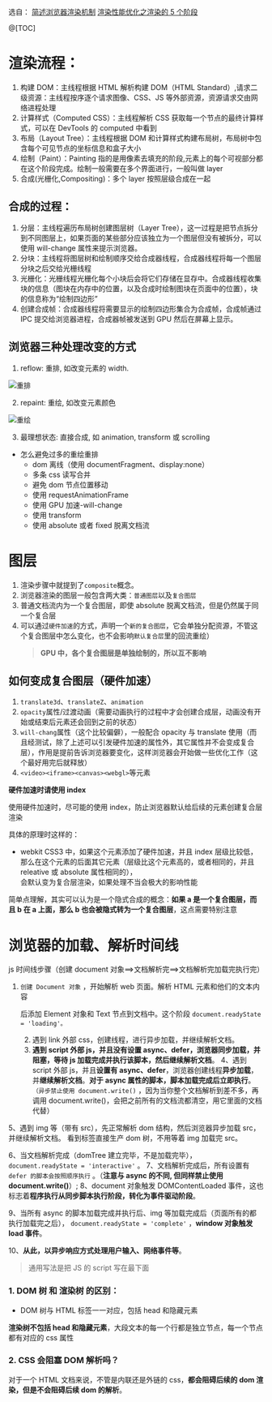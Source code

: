 选自：
[简述浏览器渲染机制](https://www.jianshu.com/p/05eb1b17b298)
[渲染性能优化之渲染的 5 个阶段](https://github.com/FrankKai/FrankKai.github.io/issues/195)

@[TOC]

# 渲染流程：

1. 构建 DOM：主线程根据 HTML 解析构建 DOM（HTML Standard）,请求二级资源：主线程按序逐个请求图像、CSS、JS 等外部资源，资源请求交由网络进程处理
2. 计算样式（Computed CSS）：主线程解析 CSS 获取每一个节点的最终计算样式，可以在 DevTools 的 computed 中看到
3. 布局（Layout Tree）：主线程根据 DOM 和计算样式构建布局树，布局树中包含每个可见节点的坐标信息和盒子大小
4. 绘制（Paint）：Painting 指的是用像素去填充的阶段,元素上的每个可视部分都在这个阶段完成。绘制一般需要在多个界面进行，一般叫做 layer
5. 合成(光栅化,Compositing)：多个 layer 按照层级合成在一起

## 合成的过程：

1. 分层：主线程遍历布局树创建图层树（Layer Tree），这一过程是把节点拆分到不同图层上，如果页面的某些部分应该独立为一个图层但没有被拆分，可以使用 will-change 属性来提示浏览器。
2. 分块：主线程将图层树和绘制顺序交给合成器线程，合成器线程将每一个图层分块之后交给光栅线程
3. 光栅化：光栅线程光栅化每个小块后会将它们存储在显存中。合成器线程收集块的信息（图块在内存中的位置，以及合成时绘制图块在页面中的位置），块的信息称为“绘制四边形”
4. 创建合成帧：合成器线程将需要显示的绘制四边形集合为合成帧，合成帧通过 IPC 提交给浏览器进程，合成器帧被发送到 GPU 然后在屏幕上显示。

## 浏览器三种处理改变的方式

1. reflow: 重排, 如改变元素的 width.

![重排](https://user-images.githubusercontent.com/19262750/76677158-0d779880-6606-11ea-92bd-3dae24e29f3e.png)

2. repaint: 重绘, 如改变元素颜色

![重绘](https://user-images.githubusercontent.com/19262750/76677378-8bd53a00-6608-11ea-9e92-b1c1a1811714.png)

3. 最理想状态: 直接合成, 如 animation, transform 或 scrolling

- 怎么避免过多的重绘重排
  - dom 离线（使用 documentFragment、display:none）
  - 多条 css 读写合并
  - 避免 dom 节点位置移动
  - 使用 requestAnimationFrame
  - 使用 GPU 加速-will-change
  - 使用 transform
  - 使用 absolute 或者 fixed 脱离文档流

# 图层

1. 渲染步骤中就提到了`composite`概念。
2. 浏览器渲染的图层一般包含两大类：`普通图层`以及`复合图层`
3. 普通文档流内为一个复合图层，即使 absolute 脱离文档流，但是仍然属于同一个复合层
4. 可以通过`硬件加速`的方式，声明一个`新的复合图层`，它会单独分配资源，不管这个复合图层中怎么变化，也不会影响`默认复合层`里的回流重绘）
   > **GPU 中，各个复合图层是单独绘制的，所以互不影响**

## 如何变成复合图层（硬件加速）

1. `translate3d`、`translateZ`、`animation`
2. `opacity`属性/过渡动画（需要动画执行的过程中才会创建合成层，动画没有开始或结束后元素还会回到之前的状态）
3. `will-chang`属性（这个比较偏僻），一般配合 opacity 与 translate 使用（而且经测试，除了上述可以引发硬件加速的属性外，其它属性并不会变成复合层），作用是提前告诉浏览器要变化，这样浏览器会开始做一些优化工作（这个最好用完后就释放）
4. `<video><iframe><canvas><webgl>`等元素

**硬件加速时请使用 index**

使用硬件加速时，尽可能的使用 index，防止浏览器默认给后续的元素创建复合层渲染

具体的原理时这样的：

- webkit CSS3 中，如果这个元素添加了硬件加速，并且 index 层级比较低，  
  那么在这个元素的后面其它元素（层级比这个元素高的，或者相同的，并且 releative 或 absolute 属性相同的），  
  会默认变为复合层渲染，如果处理不当会极大的影响性能

简单点理解，其实可以认为是一个隐式合成的概念：**如果 a 是一个复合图层，而且 b 在 a 上面，那么 b 也会被隐式转为一个复合图层**，这点需要特别注意

# 浏览器的加载、解析时间线

js 时间线步骤（创建 document 对象==>文档解析完==>文档解析完加载完执行完）

1.  `创建 Document 对象` ，开始解析 web 页面。解析 HTML 元素和他们的文本内容

    后添加 Element 对象和 Text 节点到文档中。这个阶段 `document.readyState = 'loading'。`

    2.  遇到 link 外部 css，创建线程，进行异步加载，并继续解析文档。
    3.  **遇到 script 外部 js，并且没有设置 async、defer，浏览器同步加载，并阻塞，等待 js 加载完成并执行该脚本，然后继续解析文档**。
        4、遇到 script 外部 js，并且**设置有 async、defer**，浏览器创建线程**异步加载**，并**继续解析文档**。**对于 async 属性的脚本，脚本加载完成后立即执行**。 `（异步禁止使用 document.write()` ，因为当你整个文档解析到差不多，再调用 document.write()，会把之前所有的文档流都清空，用它里面的文档代替）

5、遇到 img 等（带有 src），先正常解析 dom 结构，然后浏览器异步加载 src，并继续解析文档。 看到标签直接生产 dom 树，不用等着 img 加载完 src。

6、当文档解析完成（domTree 建立完毕，不是加载完毕）， `document.readyState = 'interactive'` 。
7、文档解析完成后，所有设置有 `defer 的脚本会按照顺序执行` 。（**注意与 async 的不同, 但同样禁止使用 document.write()**）;
8、document 对象触发 DOMContentLoaded 事件，这也标志着**程序执行从同步脚本执行阶段，转化为事件驱动阶段**。

9、当所有 async 的脚本加载完成并执行后、img 等加载完成后（页面所有的都执行加载完之后）， `document.readyState = 'complete'` ，**window 对象触发 load 事件**。

10、**从此，以异步响应方式处理用户输入、网络事件等**。

> 通用写法是把 JS 的 script 写在最下面

### 1. DOM 树 和 渲染树 的区别：

- DOM 树与 HTML 标签一一对应，包括 head 和隐藏元素

**渲染树不包括 head 和隐藏元素**，大段文本的每一个行都是独立节点，每一个节点都有对应的 css 属性

### 2. CSS 会阻塞 DOM 解析吗？

对于一个 HTML 文档来说，不管是内联还是外链的 css，**都会阻碍后续的 dom 渲染，但是不会阻碍后续 dom 的解析**。
